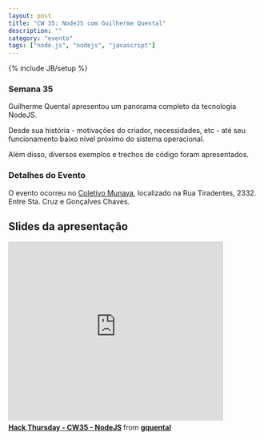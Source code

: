 ```yaml
---
layout: post
title: "CW 35: NodeJS com Guilherme Quental"
description: ""
category: "evento" 
tags: ["node.js", "nodejs", "javascript"]
---
```

{% include JB/setup %}

### Semana 35

<p>Guilherme Quental apresentou um panorama completo da tecnologia NodeJS.</p>
<p>Desde sua história - motivações do criador, necessidades, etc - até seu funcionamento baixo nível próximo do sistema operacional.</p>
<p>Além disso, diversos exemplos e trechos de código foram apresentados.</p>

<h3>Detalhes do Evento</h3>
<p>O evento ocorreu no <a href='https://www.facebook.com/coletivo.munaya'>Coletivo Munaya</a>, localizado na Rua Tiradentes, 2332. Entre Sta. Cruz e Gonçalves Chaves.</p>

## Slides da apresentação

<iframe src="http://www.slideshare.net/slideshow/embed_code/14129085" width="427" height="356" frameborder="0" marginwidth="0" marginheight="0" scrolling="no" style="border:1px solid #CCC;border-width:1px 1px 0;margin-bottom:5px" allowfullscreen='true'> </iframe> <div style="margin-bottom:5px"> <strong> <a href="http://www.slideshare.net/gquental/hack-thursday-cw35-nodejs" title="Hack Thursday - CW35 - NodeJS" target="_blank">Hack Thursday - CW35 - NodeJS</a> </strong> from <strong><a href="http://www.slideshare.net/gquental" target="_blank">gquental</a></strong> </div>